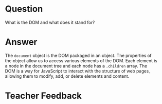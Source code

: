 # Question

What is the DOM and what does it stand for?

# Answer

The `document` object is the DOM packaged in an object. The properties of the object allow us to access various elements of the DOM. Each element is a node in the document tree and each node has a `.children` array. The DOM is a way for JavaScript to interact with the structure of web pages, allowing them to modify, add, or delete elements and content.

# Teacher Feedback
